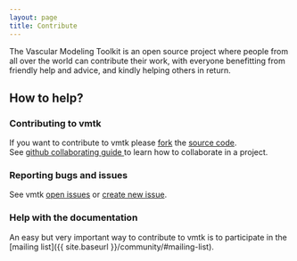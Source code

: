 ```yaml
---
layout: page
title: Contribute
---
```


The Vascular Modeling Toolkit is an open source project where people 
from all over the world can contribute their work, with everyone benefitting 
from friendly help and advice, and kindly helping others in return.

## How to help?

### Contributing to vmtk

If you want to contribute to vmtk please [fork](https://help.github.com/articles/fork-a-repo#contributing-to-a-project) 
the [source code](https://github.com/vmtk/vmtk).<br/>
See [github collaborating guide ](https://help.github.com/categories/63/articles) to learn
how to collaborate in a project.

### Reporting bugs and issues

See vmtk [open issues](https://github.com/vmtk/vmtk/issues/) or [create new issue](https://github.com/vmtk/vmtk/issues/new).


### Help with the documentation

An easy but very important way to contribute to vmtk is to
participate in the [mailing list]({{ site.baseurl }}/community/#mailing-list).
